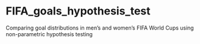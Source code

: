 # FIFA_goals_hypothesis_test
Comparing goal distributions in men’s and women’s FIFA World Cups using non-parametric hypothesis testing

